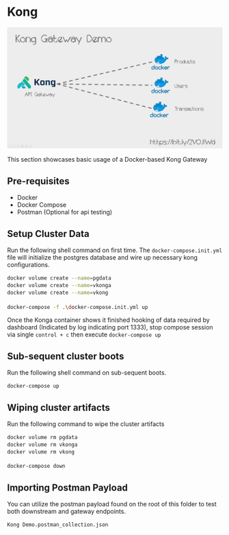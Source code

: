 # Kong

![High Level Diagram](https://github.com/allanchua101/api-gateway-comparables/blob/master/000_docs/diagrams/Kong.png)

This section showcases basic usage of a Docker-based Kong Gateway

## Pre-requisites

- Docker
- Docker Compose
- Postman (Optional for api testing)

## Setup Cluster Data

Run the following shell command on first time. The ```docker-compose.init.yml``` file will initialize the postgres database and wire up necessary kong configurations.

```sh
docker volume create --name=pgdata
docker volume create --name=vkonga
docker volume create --name=vkong

docker-compose -f .\docker-compose.init.yml up
```

Once the Konga container shows it finished hooking of data required by dashboard (Indicated by log indicating port 1333), stop compose session via single ```control + c``` then execute ```docker-compose up```

## Sub-sequent cluster boots

Run the following shell command on sub-sequent boots.

```sh
docker-compose up
```

## Wiping cluster artifacts

Run the following command to wipe the cluster artifacts

```sh
docker volume rm pgdata
docker volume rm vkonga
docker volume rm vkong

docker-compose down
```

## Importing Postman Payload

You can utilize the postman payload found on the root of this folder to test both downstream and gateway endpoints.

```sh
Kong Demo.postman_collection.json
```